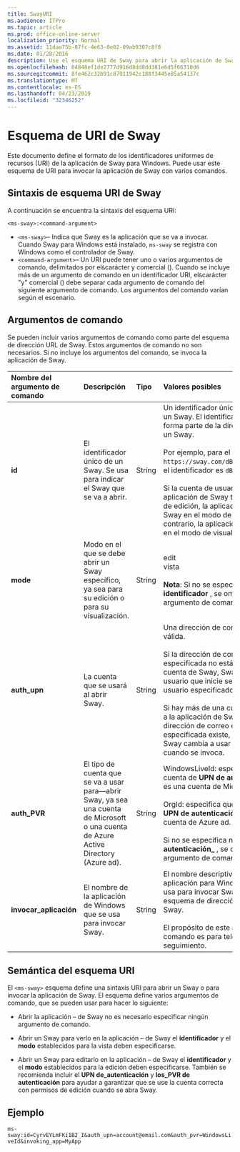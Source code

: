 ```yaml
---
title: SwayURI
ms.audience: ITPro
ms.topic: article
ms.prod: office-online-server
localization_priority: Normal
ms.assetid: 11daa75b-87fc-4e63-8e02-09ab9307c8f8
ms.date: 01/28/2016
description: Use el esquema URI de Sway para abrir la aplicación de Sway y ver o editar un Sway.
ms.openlocfilehash: 04848ef1de2777d916d8dd8dd381e6d5f66310d6
ms.sourcegitcommit: 8fe462c32b91c87911942c188f3445e85a54137c
ms.translationtype: MT
ms.contentlocale: es-ES
ms.lasthandoff: 04/23/2019
ms.locfileid: "32346252"
---
```

# <a name="sway-uri-scheme"></a>Esquema de URI de Sway

Este documento define el formato de los identificadores uniformes de recursos (URI) de la aplicación de Sway para Windows. Puede usar este esquema de URI para invocar la aplicación de Sway con varios comandos.

## <a name="sway-uri-scheme-syntax"></a>Sintaxis de esquema URI de Sway

A continuación se encuentra la sintaxis del esquema URI:

`<ms-sway>:<command-argument>`

- `<ms-sway>`&ndash; Indica que Sway es la aplicación que se va a invocar. Cuando Sway para Windows está instalado, `ms-sway` se registra con Windows como el controlador de Sway.
- `<command-argument>`&ndash; Un URI puede tener uno o varios argumentos de comando, delimitados por el`&`carácter y comercial (). Cuando se incluye más de un argumento de comando en un identificador URI, el`&`carácter "y" comercial () debe separar cada argumento de comando del siguiente argumento de comando. Los argumentos del comando varían según el escenario. 

## <a name="command-arguments"></a>Argumentos de comando

Se pueden incluir varios argumentos de comando como parte del esquema de dirección URL de Sway. Estos argumentos de comando no son necesarios. Si no incluye los argumentos del comando, se invoca la aplicación de Sway.

|Nombre del argumento de comando|Descripción|Tipo|Valores posibles|¿Necesario?|
|:-----|:-----|:-----|:-----|:-----|
|**id**|El identificador único de un Sway. Se usa para indicar el Sway que se va a abrir.|String|Un identificador único válido para un Sway. El identificador siempre forma parte de la dirección URL de un Sway.<br/><br/>Por ejemplo, para el siguiente Sway `https://sway.com/dBheQgVZ1RQBfiQU`, el identificador es `dBheQgVZ1RQBfiQU`.<br/><br/>Si la cuenta de usuario asociada a la aplicación de Sway tiene permisos de edición, la aplicación abre el Sway en el modo de edición. De lo contrario, la aplicación abre el Sway en el modo de visualización.|No|
|**mode**|Modo en el que se debe abrir un Sway específico, ya sea para su edición o para su visualización.|String|edit<br/>vista<br/><br/>**Nota**: Si no se especifica ningún **identificador** , se omite este argumento de comando.|No|
|**auth_upn**|La cuenta que se usará al abrir Sway.|String|Una dirección de correo electrónico válida.<br/><br/>Si la dirección de correo electrónico especificada no está asociada a una cuenta de Sway, Sway le pedirá al usuario que inicie sesión como el usuario especificado.<br/><br/>Si hay más de una cuenta asociada a la aplicación de Sway y la dirección de correo electrónico especificada existe, la aplicación de Sway cambia a usar esa cuenta cuando se invoca.|No|
|**auth\_PVR**|El tipo de cuenta que se va a usar para&mdash;abrir Sway, ya sea una cuenta de Microsoft o una cuenta de Azure Active Directory (Azure ad).|String|WindowsLiveId: especifica que la cuenta de **UPN de autenticación\_** es una cuenta de Microsoft.<br/><br/>OrgId: especifica que la cuenta de **UPN de autenticación\_** es una cuenta de Azure ad.<br/><br/>Si no se especifica ningún **UPN de autenticación\_** , se omite este argumento de comando.|No|
|**invocar\_aplicación**|El nombre de la aplicación de Windows que se usa para invocar Sway.|String|El nombre descriptivo de la aplicación para Windows que se usa para invocar Sway mediante el esquema de dirección URL de Sway.<br/><br/>El propósito de este argumento de comando es para telemetría y seguimiento.|No|

## <a name="uri-scheme-semantics"></a>Semántica del esquema URI

El `<ms-sway>` esquema define una sintaxis URI para abrir un Sway o para invocar la aplicación de Sway. El esquema define varios argumentos de comando, que se pueden usar para hacer lo siguiente: 

- Abrir la aplicación &ndash; de Sway no es necesario especificar ningún argumento de comando. 

- Abrir un Sway para verlo en la aplicación &ndash; de Sway el **identificador** y el **modo** establecidos para la vista deben especificarse. 

- Abrir un Sway para editarlo en la aplicación &ndash; de Sway el **identificador** y el **modo** establecidos para la edición deben especificarse. También se recomienda incluir el **UPN de\_autenticación** y **los\_PVR de autenticación** para ayudar a garantizar que se use la cuenta correcta con permisos de edición cuando se abra Sway.  

## <a name="example"></a>Ejemplo

`ms-sway:id=CyrvEYLmFKi1B2_I&auth_upn=account@email.com&auth_pvr=WindowsLiveId&invoking_app=MyApp` 


